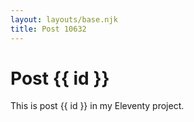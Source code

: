 ```yaml
---
layout: layouts/base.njk
title: Post 10632
---
```


# Post {{ id }}

This is post {{ id }} in my Eleventy project.
